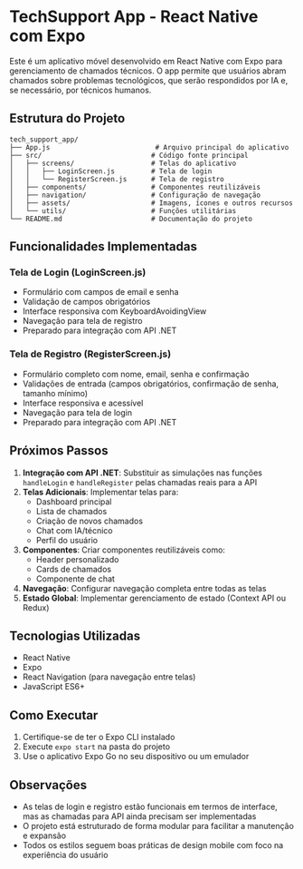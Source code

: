 # TechSupport App - React Native com Expo

Este é um aplicativo móvel desenvolvido em React Native com Expo para gerenciamento de chamados técnicos. O app permite que usuários abram chamados sobre problemas tecnológicos, que serão respondidos por IA e, se necessário, por técnicos humanos.

## Estrutura do Projeto

```
tech_support_app/
├── App.js                          # Arquivo principal do aplicativo
├── src/                           # Código fonte principal
│   ├── screens/                   # Telas do aplicativo
│   │   ├── LoginScreen.js         # Tela de login
│   │   └── RegisterScreen.js      # Tela de registro
│   ├── components/                # Componentes reutilizáveis
│   ├── navigation/                # Configuração de navegação
│   ├── assets/                    # Imagens, ícones e outros recursos
│   └── utils/                     # Funções utilitárias
└── README.md                      # Documentação do projeto
```

## Funcionalidades Implementadas

### Tela de Login (LoginScreen.js)
- Formulário com campos de email e senha
- Validação de campos obrigatórios
- Interface responsiva com KeyboardAvoidingView
- Navegação para tela de registro
- Preparado para integração com API .NET

### Tela de Registro (RegisterScreen.js)
- Formulário completo com nome, email, senha e confirmação
- Validações de entrada (campos obrigatórios, confirmação de senha, tamanho mínimo)
- Interface responsiva e acessível
- Navegação para tela de login
- Preparado para integração com API .NET

## Próximos Passos

1. **Integração com API .NET**: Substituir as simulações nas funções `handleLogin` e `handleRegister` pelas chamadas reais para a API
2. **Telas Adicionais**: Implementar telas para:
   - Dashboard principal
   - Lista de chamados
   - Criação de novos chamados
   - Chat com IA/técnico
   - Perfil do usuário
3. **Componentes**: Criar componentes reutilizáveis como:
   - Header personalizado
   - Cards de chamados
   - Componente de chat
4. **Navegação**: Configurar navegação completa entre todas as telas
5. **Estado Global**: Implementar gerenciamento de estado (Context API ou Redux)

## Tecnologias Utilizadas

- React Native
- Expo
- React Navigation (para navegação entre telas)
- JavaScript ES6+

## Como Executar

1. Certifique-se de ter o Expo CLI instalado
2. Execute `expo start` na pasta do projeto
3. Use o aplicativo Expo Go no seu dispositivo ou um emulador

## Observações

- As telas de login e registro estão funcionais em termos de interface, mas as chamadas para API ainda precisam ser implementadas
- O projeto está estruturado de forma modular para facilitar a manutenção e expansão
- Todos os estilos seguem boas práticas de design mobile com foco na experiência do usuário

